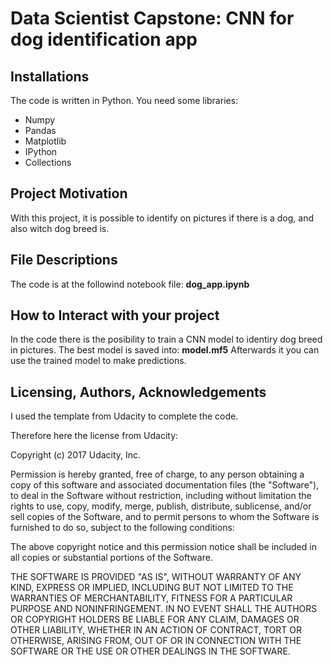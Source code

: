 # Data Scientist Capstone: CNN for dog identification app

## Installations

The code is written in Python.
You need some  libraries:
- Numpy
- Pandas
- Matplotlib
- IPython
- Collections

## Project Motivation

With this project, it is possible to identify on pictures if there is a dog, and also witch dog breed is.

## File Descriptions

The code is at the followind notebook file:
**dog_app.ipynb**

## How to Interact with your project

In the code there is the posibility to train a CNN model to identiry dog breed in pictures.
The best model is saved into:
**model.mf5**
Afterwards it you can use the trained model to make predictions.


## Licensing, Authors, Acknowledgements

I used the template from Udacity to complete the code.

Therefore here the license from Udacity:

Copyright (c) 2017 Udacity, Inc.

Permission is hereby granted, free of charge, to any person obtaining a copy
of this software and associated documentation files (the "Software"), to deal
in the Software without restriction, including without limitation the rights
to use, copy, modify, merge, publish, distribute, sublicense, and/or sell
copies of the Software, and to permit persons to whom the Software is
furnished to do so, subject to the following conditions:

The above copyright notice and this permission notice shall be included in all
copies or substantial portions of the Software.

THE SOFTWARE IS PROVIDED "AS IS", WITHOUT WARRANTY OF ANY KIND, EXPRESS OR
IMPLIED, INCLUDING BUT NOT LIMITED TO THE WARRANTIES OF MERCHANTABILITY,
FITNESS FOR A PARTICULAR PURPOSE AND NONINFRINGEMENT. IN NO EVENT SHALL THE
AUTHORS OR COPYRIGHT HOLDERS BE LIABLE FOR ANY CLAIM, DAMAGES OR OTHER
LIABILITY, WHETHER IN AN ACTION OF CONTRACT, TORT OR OTHERWISE, ARISING FROM,
OUT OF OR IN CONNECTION WITH THE SOFTWARE OR THE USE OR OTHER DEALINGS IN THE
SOFTWARE.


